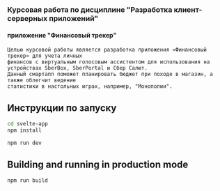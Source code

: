 ### Курсовая работа по дисциплине "Разработка клиент-серверных приложений"
#### приложение "Финансовый трекер"


    Целью курсовой работы является разработка приложения «Финансовый трекер» для учета личных 
    финансов с виртуальным голосовым ассистентом для использования на устройствах SberBox, SberPortal и Сбер Салют. 
    Данный смартапп поможет планировать бюджет при походе в магазин, а также облегчит ведение 
    статистики в настольных играх, например, "Монополии".



## Инструкции по запуску

```bash
cd svelte-app
npm install
```
```bash
npm run dev
```

## Building and running in production mode

```bash
npm run build
```
